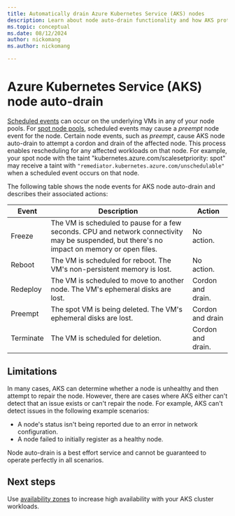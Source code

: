 ```yaml
---
title: Automatically drain Azure Kubernetes Service (AKS) nodes 
description: Learn about node auto-drain functionality and how AKS protects your workloads from scheduled VM maintanence events.
ms.topic: conceptual
ms.date: 08/12/2024
author: nickomang
ms.author: nickomang

---
```


# Azure Kubernetes Service (AKS) node auto-drain
[Scheduled events][scheduled-events] can occur on the underlying VMs in any of your node pools. For [spot node pools][spot-node-pools], scheduled events may cause a *preempt* node event for the node. Certain node events, such as  *preempt*, cause AKS node auto-drain to attempt a cordon and drain of the affected node. This process enables rescheduling for any affected workloads on that node. For example, your spot node with the taint "kubernetes.azure.com/scalesetpriority: spot" may receive a taint with `"remediator.kubernetes.azure.com/unschedulable"` when a scheduled event occurs on that node.

The following table shows the node events for AKS node auto-drain and describes their associated actions:

| Event | Description |   Action   |
| --- | --- | --- |
| Freeze | The VM is scheduled to pause for a few seconds. CPU and network connectivity may be suspended, but there's no impact on memory or open files.  | No action. |
| Reboot | The VM is scheduled for reboot. The VM's non-persistent memory is lost. | No action. |
| Redeploy | The VM is scheduled to move to another node. The VM's ephemeral disks are lost. | Cordon and drain. |
| Preempt | The spot VM is being deleted. The VM's ephemeral disks are lost. | Cordon and drain |
| Terminate | The VM is scheduled for deletion.| Cordon and drain. |

## Limitations

In many cases, AKS can determine whether a node is unhealthy and then attempt to repair the node. However, there are cases where AKS either can't detect that an issue exists or can't repair the node. For example, AKS can't detect issues in the following example scenarios:

* A node's status isn't being reported due to an error in network configuration.
* A node failed to initially register as a healthy node.

Node auto-drain is a best effort service and cannot be guaranteed to operate perfectly in all scenarios.
## Next steps

Use [availability zones][availability-zones] to increase high availability with your AKS cluster workloads.

<!-- LINKS - Internal -->
[availability-zones]: ./availability-zones.md
[vm-updates]: ../virtual-machines/maintenance-and-updates.md
[scheduled-events]: ../virtual-machines/linux/scheduled-events.md
[spot-node-pools]: spot-node-pool.md
